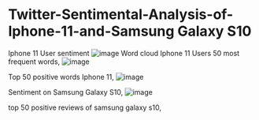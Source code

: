 # Twitter-Sentimental-Analysis-of-Iphone-11-and-Samsung Galaxy S10
Iphone 11 User sentiment
![image](https://user-images.githubusercontent.com/59784424/89116285-029f9200-d447-11ea-9867-04cbe8a22862.png)
Word cloud Iphone 11 Users 50 most frequent words,
![image](https://user-images.githubusercontent.com/59784424/89116300-34185d80-d447-11ea-8d90-bbe6fc757018.png)

Top 50 positive words Iphone 11,
![image](https://user-images.githubusercontent.com/59784424/89116312-6de96400-d447-11ea-8ea6-4f8e23218a05.png)

Sentiment on Samsung Galaxy S10,
![image](https://user-images.githubusercontent.com/59784424/89116346-097ad480-d448-11ea-8b64-745cda4575d3.png)

top 50 positive reviews of samsung galaxy s10,

